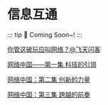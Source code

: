 # 信息互通<Badge type="warning" text="主线2/2" />
::: tip :tada:
Coming Soon~!
:::

[你管这破玩应叫网络？@飞天闪客](https://www.douyin.com/video/7453855860079578395)

[网络中国——第一集 科技的引领](https://v.kepu.net.cn/df/202207/t20220711_498802.html)

[网络中国：第二集 创新的力量](https://v.kepu.net.cn/df/202207/t20220711_498820.html)

[网络中国：第三集 跨越的前奏](https://v.kepu.net.cn/df/202207/t20220711_498821.html)